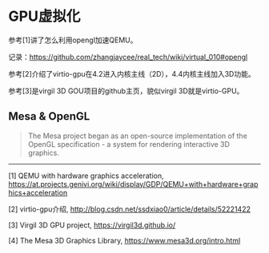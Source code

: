 # GPU虚拟化


参考[1]讲了怎么利用opengl加速QEMU。

记录：https://github.com/zhangjaycee/real_tech/wiki/virtual_010#opengl

参考[2]介绍了virtio-gpu在4.2进入内核主线（2D），4.4内核主线加入3D功能。

参考[3]是virgil 3D GOU项目的github主页，貌似virgil 3D就是virtio-GPU。


## Mesa & OpenGL

>  The Mesa project began as an open-source implementation of the OpenGL specification - a system for rendering interactive 3D graphics.


---

[1] QEMU with hardware graphics acceleration, https://at.projects.genivi.org/wiki/display/GDP/QEMU+with+hardware+graphics+acceleration

[2] virtio-gpu介绍, http://blog.csdn.net/ssdxiao0/article/details/52221422

[3] Virgil 3D GPU project, https://virgil3d.github.io/

[4] The Mesa 3D Graphics Library, https://www.mesa3d.org/intro.html